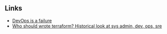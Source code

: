 ## Links
- [DevOps is a failure](https://leebriggs.co.uk/blog/2022/06/21/devops-is-a-failure)
- [Who should wrote terraform? Historical look at sys admin, dev, ops, sre](https://zwischenzugs.com/2022/08/08/who-should-write-the-terraform/)